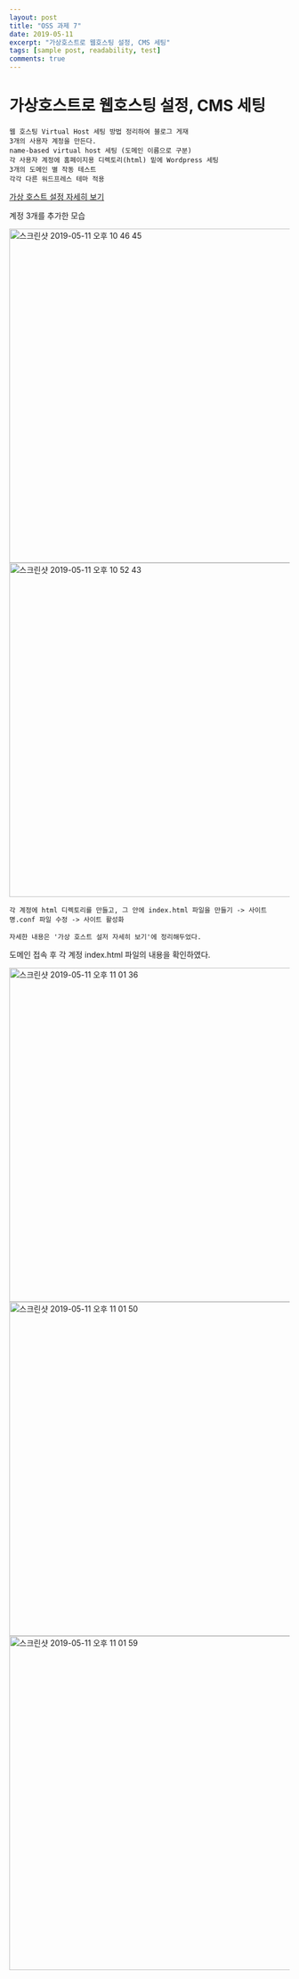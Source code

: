 ```yaml
---
layout: post
title: "OSS 과제 7"
date: 2019-05-11
excerpt: "가상호스트로 웹호스팅 설정, CMS 세팅"
tags: [sample post, readability, test]
comments: true
---
```


# 가상호스트로 웹호스팅 설정, CMS 세팅

~~~
웹 호스팅 Virtual Host 세팅 방법 정리하여 블로그 게재
3개의 사용자 계정을 만든다. 
name-based virtual host 세팅 (도메인 이름으로 구분)
각 사용자 계정에 홈페이지용 디렉토리(html) 밑에 Wordpress 세팅
3개의 도메인 별 작동 테스트
각각 다른 워드프레스 테마 적용
~~~

[가상 호스트 설정 자세히 보기](https://github.com/21800760/21800760/blob/master/가상호스트%20설정.md)

계정 3개를 추가한 모습

<img width="600" alt="스크린샷 2019-05-11 오후 10 46 45" src="https://user-images.githubusercontent.com/48082631/57571399-ab2f9380-7448-11e9-90a1-56028011d602.png">

<img width="600" alt="스크린샷 2019-05-11 오후 10 52 43" src="https://user-images.githubusercontent.com/48082631/57571403-b1be0b00-7448-11e9-8b24-c59238b34f3a.png">

~~~
각 계정에 html 디렉토리를 만들고, 그 안에 index.html 파일을 만들기 -> 사이트명.conf 파일 수정 -> 사이트 활성화

자세한 내용은 '가상 호스트 설저 자세히 보기'에 정리해두었다.
~~~

도메인 접속 후 각 계정 index.html 파일의 내용을 확인하였다.

<img width="600" alt="스크린샷 2019-05-11 오후 11 01 36" src="https://user-images.githubusercontent.com/48082631/57571434-4294e680-7449-11e9-8eee-c13b67c1fc2f.png">

<img width="600" alt="스크린샷 2019-05-11 오후 11 01 50" src="https://user-images.githubusercontent.com/48082631/57571435-4294e680-7449-11e9-994d-5d8805ab1f55.png">

<img width="600" alt="스크린샷 2019-05-11 오후 11 01 59" src="https://user-images.githubusercontent.com/48082631/57571436-432d7d00-7449-11e9-8e31-8f8224e6b4d3.png">


